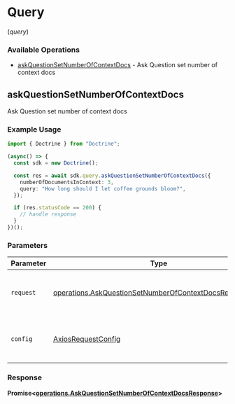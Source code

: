 # Query
(*query*)

### Available Operations

* [askQuestionSetNumberOfContextDocs](#askquestionsetnumberofcontextdocs) - Ask Question set number of context docs

## askQuestionSetNumberOfContextDocs

Ask Question set number of context docs

### Example Usage

```typescript
import { Doctrine } from "Doctrine";

(async() => {
  const sdk = new Doctrine();

  const res = await sdk.query.askQuestionSetNumberOfContextDocs({
    numberOfDocumentsInContext: 3,
    query: "How long should I let coffee grounds bloom?",
  });

  if (res.statusCode == 200) {
    // handle response
  }
})();
```

### Parameters

| Parameter                                                                                                                          | Type                                                                                                                               | Required                                                                                                                           | Description                                                                                                                        |
| ---------------------------------------------------------------------------------------------------------------------------------- | ---------------------------------------------------------------------------------------------------------------------------------- | ---------------------------------------------------------------------------------------------------------------------------------- | ---------------------------------------------------------------------------------------------------------------------------------- |
| `request`                                                                                                                          | [operations.AskQuestionSetNumberOfContextDocsRequestBody](../../models/operations/askquestionsetnumberofcontextdocsrequestbody.md) | :heavy_check_mark:                                                                                                                 | The request object to use for the request.                                                                                         |
| `config`                                                                                                                           | [AxiosRequestConfig](https://axios-http.com/docs/req_config)                                                                       | :heavy_minus_sign:                                                                                                                 | Available config options for making requests.                                                                                      |


### Response

**Promise<[operations.AskQuestionSetNumberOfContextDocsResponse](../../models/operations/askquestionsetnumberofcontextdocsresponse.md)>**

